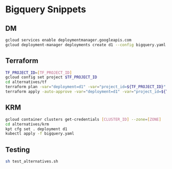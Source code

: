 # Bigquery Snippets

## DM

```bash
gcloud services enable deploymentmanager.googleapis.com
gcloud deployment-manager deployments create d1 --config bigquery.yaml
```

## Terraform

```bash
TF_PROJECT_ID=[TF_PROJECT_ID]
gcloud config set project $TF_PROJECT_ID
cd alternatives/tf
terraform plan -var="deployment=d1" -var="project_id=${TF_PROJECT_ID}"
terraform apply -auto-approve -var="deployment=d1" -var="project_id=${TF_PROJECT_ID}"
```

## KRM

```bash
gcloud container clusters get-credentials [CLUSTER_ID] --zone=[ZONE]
cd alternatives/krm
kpt cfg set . deployment d1
kubectl apply -f bigquery.yaml
```

## Testing

```bash
sh test_alternatives.sh
```
